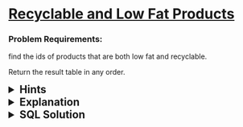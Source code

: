 # [Recyclable and Low Fat Products](https://leetcode.com/problems/recyclable-and-low-fat-products/?envType=study-plan-v2&envId=top-sql-50)

### Problem Requirements:

find the ids of products that are both low fat and recyclable.

Return the result table in any order.

<details>
<summary style="font-size:1.3rem;"> <strong>Hints</strong></summary> 
<br>

- <details>
      <summary>Hint#1</summary>
      <p>Use the <strong> AND </strong> operator to combine two conditions.
  </p>
  </details>

</details>

<details>
<summary style="font-size:1.3rem"> <strong> Explanation </strong> </summary> 
<br>

The question is pretty straight forward. We just need to find the ids of products that are both low fat and recyclable.

We can do this by using the <strong> WHERE </strong> clause and the <strong> AND </strong> operator.

The <strong> WHERE </strong> clause will filter out all the products that are not low fat and recyclable. The <strong> AND </strong> operator will make sure that the products are both low fat and recyclable.

The query will return the ids of the products that are both low fat and recyclable.

</details>

<details>
<summary style="font-size:1.3rem"><strong> SQL Solution</strong> </summary> 
<br>

```sql
select product_id from Products where low_fats="Y" and recyclable= "Y";
```

</details>
